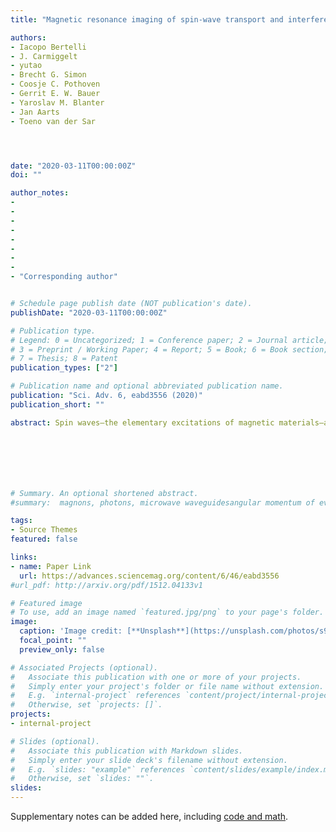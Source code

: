```yaml
---
title: "Magnetic resonance imaging of spin-wave transport and interference in a magnetic insulator"

authors:
- Iacopo Bertelli
- J. Carmiggelt
- yutao 
- Brecht G. Simon
- Coosje C. Pothoven
- Gerrit E. W. Bauer
- Yaroslav M. Blanter
- Jan Aarts
- Toeno van der Sar




date: "2020-03-11T00:00:00Z"
doi: ""

author_notes:
- 
-
-
-
-
-
-
-
- "Corresponding author"


# Schedule page publish date (NOT publication's date).
publishDate: "2020-03-11T00:00:00Z"

# Publication type.
# Legend: 0 = Uncategorized; 1 = Conference paper; 2 = Journal article;
# 3 = Preprint / Working Paper; 4 = Report; 5 = Book; 6 = Book section;
# 7 = Thesis; 8 = Patent
publication_types: ["2"]

# Publication name and optional abbreviated publication name.
publication: "Sci. Adv. 6, eabd3556 (2020)"
publication_short: ""

abstract: Spin waves—the elementary excitations of magnetic materials—are prime candidate signal carriers for low-dissipation information processing. Being able to image coherent spin-wave transport is crucial for developing interference-based spin-wave devices. We introduce magnetic resonance imaging of the microwave magnetic stray fields that are generated by spin waves as a new approach for imaging coherent spin-wave transport. We realize this approach using a dense layer of electronic sensor spins in a diamond chip, which combines the ability to detect small magnetic fields with a sensitivity to their polarization. Focusing on a thin-film magnetic insulator, we quantify spin-wave amplitudes, visualize spin-wave dispersion and interference, and demonstrate time-domain measurements of spin-wave packets. We theoretically explain the observed anisotropic spin-wave patterns in terms of chiral spin-wave excitation and stray-field coupling to the sensor spins. Our results pave the way for probing spin waves in atomically thin magnets, even when embedded between opaque materials.







# Summary. An optional shortened abstract.
#summary:  magnons, photons, microwave waveguidesangular momentum of evanescent field, noncontact pumping of electron spin, evanescent stray fields.

tags:
- Source Themes
featured: false

links:
- name: Paper Link
  url: https://advances.sciencemag.org/content/6/46/eabd3556
#url_pdf: http://arxiv.org/pdf/1512.04133v1

# Featured image
# To use, add an image named `featured.jpg/png` to your page's folder. 
image:
  caption: 'Image credit: [**Unsplash**](https://unsplash.com/photos/s9CC2SKySJM)'
  focal_point: ""
  preview_only: false

# Associated Projects (optional).
#   Associate this publication with one or more of your projects.
#   Simply enter your project's folder or file name without extension.
#   E.g. `internal-project` references `content/project/internal-project/index.md`.
#   Otherwise, set `projects: []`.
projects:
- internal-project

# Slides (optional).
#   Associate this publication with Markdown slides.
#   Simply enter your slide deck's filename without extension.
#   E.g. `slides: "example"` references `content/slides/example/index.md`.
#   Otherwise, set `slides: ""`.
slides:
---
```


Supplementary notes can be added here, including [code and math](https://sourcethemes.com/academic/docs/writing-markdown-latex/).
